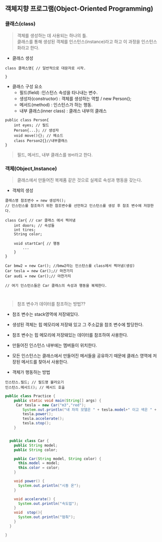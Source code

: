 ## 객체지향 프로그램(Object-Oriented Programming)
### 클래스(class)
> 객체를 생성하는 데 사용되는 하나의 틀.
> <br/>
>클래스를 통해 생성된 객체를 인스턴스(instance)라고 하고 이 과정을 인스턴스화라고 한다.

- 클래스 생성
```jshelllanguage
class 클래스명{ // 일반적으로 대문자로 시작.
    
}

```
- 클래스 구성 요소
  - 필드(field) :인스턴스 속성을 타나내는 변수.
  - 생성자(constructor) : 객체를 생성하는 역할 / new Person();
  - 메서드(method) : 인스턴스가 하는 행동.
  - 내부 클래스(inner class) : 클래스 내부의 클래스
```jshelllanguage
public class Person{
    int eyes; // 필드
    Person{...}; // 생성자
    void move(){}; // 메소드
    class Person2{}//내부클래스
}
```
> 필드, 메서드, 내부 클래스를 `멤버`라고 한다.

### 객체(Object,Instance)
> 클래스에서 만들어진 복제품 같은 것으로 실제로 속성과 행동을 갖는다.

- 객체의 생성
```jshelllanguage
클래스명 참조변수 = new 생성자();
// 인스턴스를 참조하기 위한 참조변수를 선언하고 인스턴스를 생성 후 참조 변수에 저장한다.
```
```jshelllanguage
class Car{ // car 클래스 에서 찍어냄
    int doors; // 속성들
    int tires;
    String color;
    
    void startCar{ // 행동
        ...
    }
}

Car bmw2 = new Car(); //bmw2라는 인스턴스를 class에서 찍어냄(생성)
Car tesla = new Car();// 마찬가지
Car audi = new Car();// 마찬가지

// 여기 인스턴스들은 Car 클래스의 속성과 행동을 복제한다.



```
> 참조 변수가 데이터를 참조하는 방법??
  
- 참조 변수는 stack영역에 저장돼있다.
- 생성된 객체는 힙 메모리에 저장돼 있고 그 주소값을 참조 변수에 할당한다.
- 참조 변수는 힙 메모리에 저장돼있는 데이터를 참조하여 사용한다. 
- 만들어진 인스턴스 내부에는 멤버들이 위치한다. 
- 모든 인스턴스는 클래스에서 만들어진 메서들을 공유하기 때문에 클래스 영역에 저장된 메서드를 찾아서 사용한다.

- 객체가 행동하는 방법

```jshelllanguage
인스턴스.필드; // 필드명 불러오기
인스턴스.메서드(); // 메서드 호출
```


```java
public class Practice {
    public static void main(String[] args) {
     Car tesla = new Car("m3","red");
        System.out.println("내 차의 모델은 " + tesla.model+" 이고 색은 " + tesla.color+"지리오");
        tesla.power();
        tesla.accelerate();
        tesla.stop();
    }


  public class Car {
    public String model;
    public String color;

    public Car(String model, String color) {
      this.model = model;
      this.color = color;
    }

    void power() {
      System.out.println("시동 온");
    }

    void accelerate() {
      System.out.println("속도업");
    }
    void  stop(){
      System.out.println("멈춰");
    }
  }

}
```